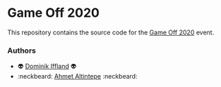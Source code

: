# Game Off 2020
This repository contains the source code for the [Game Off 2020](https://itch.io/jam/game-off-2020) event.

### Authors
* :alien: [Dominik Iffland](https://github.com/domi877) :alien:
* :neckbeard: [Ahmet Altintepe](https://github.com/sadr-i-azam) :neckbeard:
